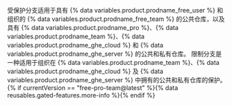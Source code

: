 受保护分支适用于具有 {% data variables.product.prodname_free_user %} 和组织的 {% data variables.product.prodname_free_team %} 的公共仓库，以及具有 {% data variables.product.prodname_pro %}、{% data variables.product.prodname_team %}、{% data variables.product.prodname_ghe_cloud %} 和 {% data variables.product.prodname_ghe_server %} 的公共和私有仓库。 限制分支是一种适用于组织在 {% data variables.product.prodname_team %}、{% data variables.product.prodname_ghe_cloud %} 及 {% data variables.product.prodname_ghe_server %} 中拥有的公共和私有仓库的保护。 {% if currentVersion == "free-pro-team@latest" %}{% data reusables.gated-features.more-info %}{% endif %}
